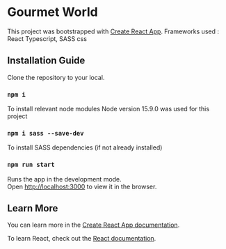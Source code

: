 # Gourmet World

This project was bootstrapped with [Create React App](https://github.com/facebook/create-react-app).
Frameworks used : React Typescript, SASS css

## Installation Guide

Clone the repository to your local.

### `npm i`

To install relevant node modules
Node version 15.9.0 was used for this project

### `npm i sass --save-dev`

To install SASS dependencies (if not already installed)

### `npm run start`

Runs the app in the development mode.\
Open [http://localhost:3000](http://localhost:3000) to view it in the browser.

## Learn More

You can learn more in the [Create React App documentation](https://facebook.github.io/create-react-app/docs/getting-started).

To learn React, check out the [React documentation](https://reactjs.org/).
